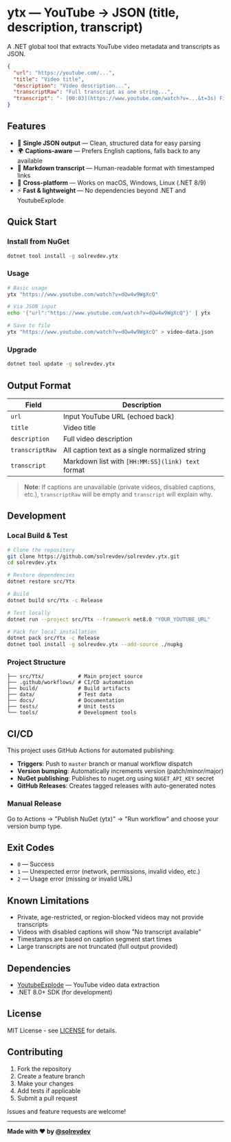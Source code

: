 # ytx — YouTube → JSON (title, description, transcript)

A .NET global tool that extracts YouTube video metadata and transcripts as JSON.

```json
{
  "url": "https://youtube.com/...",
  "title": "Video title",
  "description": "Video description...",
  "transcriptRaw": "Full transcript as one string...",
  "transcript": "- [00:03](https://www.youtube.com/watch?v=...&t=3s) First line\n- [00:07](...) Next line"
}
```

## Features

- 🎯 **Single JSON output** — Clean, structured data for easy parsing
- 🌍 **Captions-aware** — Prefers English captions, falls back to any available
- 📝 **Markdown transcript** — Human-readable format with timestamped links
- 🚀 **Cross-platform** — Works on macOS, Windows, Linux (.NET 8/9)
- ⚡ **Fast & lightweight** — No dependencies beyond .NET and YoutubeExplode

## Quick Start

### Install from NuGet

```bash
dotnet tool install -g solrevdev.ytx
```

### Usage

```bash
# Basic usage
ytx "https://www.youtube.com/watch?v=dQw4w9WgXcQ"

# Via JSON input
echo '{"url":"https://www.youtube.com/watch?v=dQw4w9WgXcQ"}' | ytx

# Save to file
ytx "https://www.youtube.com/watch?v=dQw4w9WgXcQ" > video-data.json
```

### Upgrade

```bash
dotnet tool update -g solrevdev.ytx
```

## Output Format

| Field | Description |
|-------|-------------|
| `url` | Input YouTube URL (echoed back) |
| `title` | Video title |
| `description` | Full video description |
| `transcriptRaw` | All caption text as a single normalized string |
| `transcript` | Markdown list with `[HH:MM:SS](link) text` format |

> **Note**: If captions are unavailable (private videos, disabled captions, etc.), `transcriptRaw` will be empty and `transcript` will explain why.

## Development

### Local Build & Test

```bash
# Clone the repository
git clone https://github.com/solrevdev/solrevdev.ytx.git
cd solrevdev.ytx

# Restore dependencies
dotnet restore src/Ytx

# Build
dotnet build src/Ytx -c Release

# Test locally
dotnet run --project src/Ytx --framework net8.0 "YOUR_YOUTUBE_URL"

# Pack for local installation
dotnet pack src/Ytx -c Release
dotnet tool install -g solrevdev.ytx --add-source ./nupkg
```

### Project Structure

```
├── src/Ytx/           # Main project source
├── .github/workflows/ # CI/CD automation
├── build/             # Build artifacts
├── data/              # Test data
├── docs/              # Documentation
├── tests/             # Unit tests
└── tools/             # Development tools
```

## CI/CD

This project uses GitHub Actions for automated publishing:

- **Triggers**: Push to `master` branch or manual workflow dispatch
- **Version bumping**: Automatically increments version (patch/minor/major)
- **NuGet publishing**: Publishes to nuget.org using `NUGET_API_KEY` secret
- **GitHub Releases**: Creates tagged releases with auto-generated notes

### Manual Release

Go to Actions → "Publish NuGet (ytx)" → "Run workflow" and choose your version bump type.

## Exit Codes

- `0` — Success
- `1` — Unexpected error (network, permissions, invalid video, etc.)
- `2` — Usage error (missing or invalid URL)

## Known Limitations

- Private, age-restricted, or region-blocked videos may not provide transcripts
- Videos with disabled captions will show "No transcript available"
- Timestamps are based on caption segment start times
- Large transcripts are not truncated (full output provided)

## Dependencies

- [YoutubeExplode](https://github.com/Tyrrrz/YoutubeExplode) — YouTube video data extraction
- .NET 8.0+ SDK (for development)

## License

MIT License - see [LICENSE](LICENSE) for details.

## Contributing

1. Fork the repository
2. Create a feature branch
3. Make your changes
4. Add tests if applicable
5. Submit a pull request

Issues and feature requests are welcome!

---

**Made with ❤️ by [@solrevdev](https://github.com/solrevdev)**